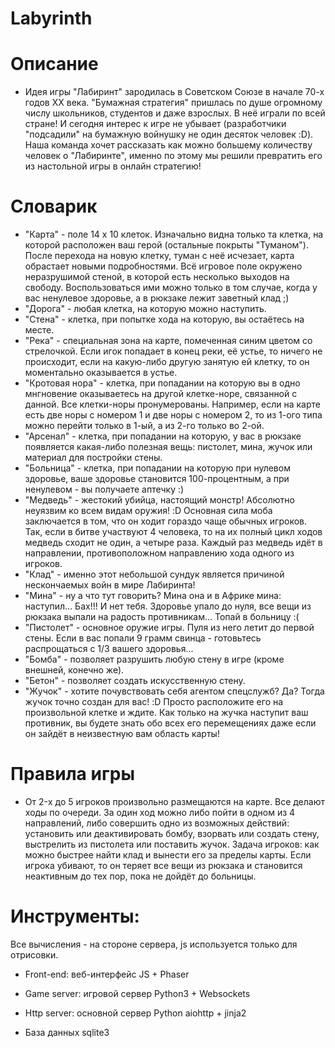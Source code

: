 # Labyrinth

# Описание

- Идея игры "Лабиринт" зародилась в Советском Союзе в начале 70-х годов XX века. "Бумажная стратегия" пришлась по душе огромному числу школьников, студентов и даже взрослых. В неё играли по всей стране! И сегодня интерес к игре не убывает (разработчики "подсадили" на бумажную войнушку не один десяток человек :D). Наша команда хочет рассказать как можно большему количеству человек о "Лабиринте", именно по этому мы решили превратить его из настольной игры в онлайн стратегию!

# Словарик

-  "Карта" - поле 14 x 10 клеток. Изначально видна только та клетка, на которой расположен ваш герой (остальные покрыты "Туманом"). После перехода на новую клетку, туман с неё исчезает, карта обрастает новыми подробностями. Всё игровое поле окружено неразрушимой стеной, в которой есть несколько выходов на свободу. Воспользоваться ими можно только в том случае, когда у вас ненулевое здоровье, а в рюкзаке лежит заветный клад ;)
-  "Дорога" - любая клетка, на которую можно наступить.
-  "Стена" - клетка, при попытке хода на которую, вы остаётесь на месте.
-  "Река" - специальная зона на карте, помеченная синим цветом со стрелочкой. Если игок попадает в конец реки, её устье, то ничего не происходит, если на какую-либо другую занятую ей клетку, то он моментально оказывается в устье.
-  "Кротовая нора" - клетка, при попадании на которую вы в одно мнгновение оказываетесь на другой клетке-норе, связанной с данной. Все клетки-норы пронумерованы. Например, если на карте есть две норы с номером 1 и две норы с номером 2, то из 1-ого типа можно перейти только в 1-ый, а из 2-го только во 2-ой.
-  "Арсенал" - клетка, при попадании на которую, у вас в рюкзаке появляется какая-либо полезная вещь: пистолет, мина, жучок или материал для постройки стены.
-  "Больница" - клетка, при попадании на которую при нулевом здоровье, ваше здоровье становится 100-процентным, а при ненулевом - вы получаете аптечку :)
-  "Медведь" - жестокий убийца, настоящий монстр! Абсолютно неуязвим ко всем видам оружия! :D Основная сила моба заключается в том, что он ходит гораздо чаще обычных игроков. Так, если в битве участвуют 4 человека, то на их полный цикл ходов медведь сходит не один, а четыре раза. Каждый раз медведь идёт в направлении, противоположном направлению хода одного из игроков.
-  "Клад" - именно этот небольшой сундук является причиной нескончаемых войн в мире Лабиринта!
-  "Мина" - ну а что тут говорить? Мина она и в Африке мина: наступил... Бах!!! И нет тебя. Здоровье упало до нуля, все вещи из рюкзака выпали на радость противникам... Топай в больницу :(
-  "Пистолет" - основное оружие игры. Пуля из него летит до первой стены. Если в вас попали 9 грамм свинца - готовьтесь распрощаться с 1/3 вашего здоровья...
-  "Бомба" - позволяет разрушить любую стену в игре (кроме внешней, конечно же).
-  "Бетон" - позволяет создать искусственную стену.
-  "Жучок" - хотите почувствовать себя агентом спецслужб? Да? Тогда жучок точно создан для вас! :D Просто расположите его на произвольной клетке и ждите. Как только на жучка наступит ваш противник, вы будете знать обо всех его перемещениях даже если он зайдёт в неизвестную вам область карты!

# Правила игры

- От 2-x до 5 игроков произвольно размещаются на карте. Все делают ходы по очереди. За один ход можно либо пойти в одном из 4 направлений, либо совершить одно из возможных действий: установить или деактивировать бомбу, взорвать или создать стену, выстрелить из пистолета или поставить жучок. Задача игроков: как можно быстрее найти клад и вынести его за пределы карты. Если игрока убивают, то он теряет все вещи из рюкзака и становится неактивным до тех пор, пока не дойдёт до больницы.

# Инструменты:

Все вычисления - на стороне сервера, js используется только для отрисовки.

- Front-end: веб-интерфейс JS + Phaser

- Game server: игровой сервер Python3 + Websockets

- Http server: основной сервер Python aiohttp + jinja2


-  База данных sqlite3
